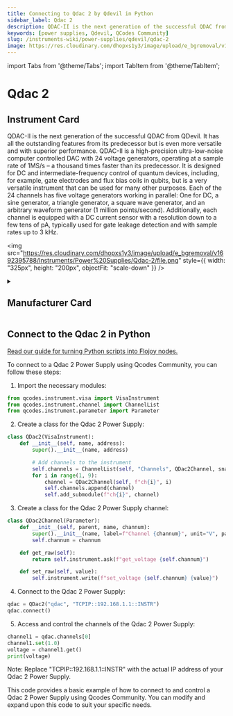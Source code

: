 ```yaml
---
title: Connecting to Qdac 2 by Qdevil in Python
sidebar_label: Qdac 2
description: QDAC-II is the next generation of the successful QDAC from QDevil. It has all the outstanding features from its predecessor but is even more versatile and with superior performance. QDAC-II is a high-precision ultra-low-noise computer controlled DAC with 24 voltage generators, operating at a sample rate of 1MS/s – a thousand times faster than its predecessor. It is designed for DC and intermediate-frequency control of quantum devices, including, for example, gate electrodes and flux bias coils in qubits, but is a very versatile instrument that can be used for many other purposes. Each of the 24 channels has five voltage generators working in parallel-> One for DC, a sine generator, a triangle generator, a square wave generator, and an arbitrary waveform generator (1 million points/second). Additionally, each channel is equipped with a DC current sensor with a resolution down to a few tens of pA, typically used for gate leakage detection and with sample rates up to 3 kHz.
keywords: [power supplies, Qdevil, QCodes Community]
slug: /instruments-wiki/power-supplies/qdevil/qdac-2
image: https://res.cloudinary.com/dhopxs1y3/image/upload/e_bgremoval/v1692395788/Instruments/Power%20Supplies/Qdac-2/file.png
---
```


import Tabs from '@theme/Tabs';
import TabItem from '@theme/TabItem';

# Qdac 2

## Instrument Card

<div className="flex">

<div>

QDAC-II is the next generation of the successful QDAC from QDevil. It has all the outstanding features from its predecessor but is even more versatile and with superior performance. QDAC-II is a high-precision ultra-low-noise computer controlled DAC with 24 voltage generators, operating at a sample rate of 1MS/s – a thousand times faster than its predecessor. It is designed for DC and intermediate-frequency control of quantum devices, including, for example, gate electrodes and flux bias coils in qubits, but is a very versatile instrument that can be used for many other purposes. Each of the 24 channels has five voltage generators working in parallel: One for DC, a sine generator, a triangle generator, a square wave generator, and an arbitrary waveform generator (1 million points/second). Additionally, each channel is equipped with a DC current sensor with a resolution down to a few tens of pA, typically used for gate leakage detection and with sample rates up to 3 kHz.

</div>

<img src="https://res.cloudinary.com/dhopxs1y3/image/upload/e_bgremoval/v1692395788/Instruments/Power%20Supplies/Qdac-2/file.png" style={{ width: "325px", height: "200px", objectFit: "scale-down" }} />

</div>

<details>
<summary><h2>Manufacturer Card</h2></summary>

<img src="https://res.cloudinary.com/dhopxs1y3/image/upload/e_bgremoval/v1692125970/Instruments/Vendor%20Logos/QDevils.png" style={{ width: "100%", height: "170px",objectFit: "scale-down" }} />

Founded in 2016, QDevil is an international quantum technology company focused on developing and manufacturing auxiliary electronics and specialized components, operating from mK to room temperature. The mission is to accelerate research and development in quantum electronics labs. To fulfill the mission QDevil helps customers around the world by supplying world-class auxiliary electronics. <a href="https://qdevil.com/">Website</a>.

<ul>
  <li>Headquarters: COPENHAGEN, DENMARK</li>
  <li>Yearly Revenue (millions, USD): 2.0</li>
</ul>
</details>

## Connect to the Qdac 2 in Python

[Read our guide for turning Python scripts into Flojoy nodes.](https://docs.flojoy.ai/custom-nodes/creating-custom-node/)
<Tabs>
<TabItem value="QCodes Community" label="QCodes Community">

To connect to a Qdac 2 Power Supply using Qcodes Community, you can follow these steps:

1. Import the necessary modules:

```python
from qcodes.instrument.visa import VisaInstrument
from qcodes.instrument.channel import ChannelList
from qcodes.instrument.parameter import Parameter
```

2. Create a class for the Qdac 2 Power Supply:

```python
class QDac2(VisaInstrument):
    def __init__(self, name, address):
        super().__init__(name, address)

        # Add channels to the instrument
        self.channels = ChannelList(self, "Channels", QDac2Channel, snapshotable=False)
        for i in range(1, 9):
            channel = QDac2Channel(self, f"ch{i}", i)
            self.channels.append(channel)
            self.add_submodule(f"ch{i}", channel)
```

3. Create a class for the Qdac 2 Power Supply channel:

```python
class QDac2Channel(Parameter):
    def __init__(self, parent, name, channum):
        super().__init__(name, label=f"Channel {channum}", unit="V", parent=parent)
        self.channum = channum

    def get_raw(self):
        return self.instrument.ask(f"get_voltage {self.channum}")

    def set_raw(self, value):
        self.instrument.write(f"set_voltage {self.channum} {value}")
```

4. Connect to the Qdac 2 Power Supply:

```python
qdac = QDac2("qdac", "TCPIP::192.168.1.1::INSTR")
qdac.connect()
```

5. Access and control the channels of the Qdac 2 Power Supply:

```python
channel1 = qdac.channels[0]
channel1.set(1.0)
voltage = channel1.get()
print(voltage)
```

Note: Replace "TCPIP::192.168.1.1::INSTR" with the actual IP address of your Qdac 2 Power Supply.

This code provides a basic example of how to connect to and control a Qdac 2 Power Supply using Qcodes Community. You can modify and expand upon this code to suit your specific needs.

</TabItem>
</Tabs>